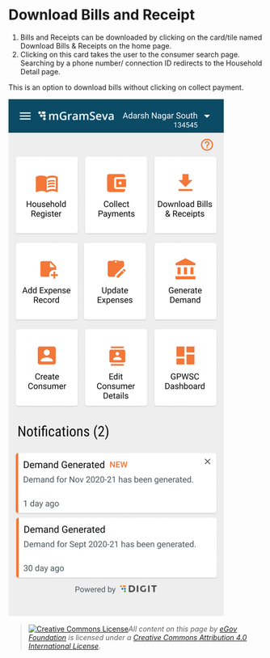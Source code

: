 # Download Bills and Receipt

1. Bills and Receipts can be downloaded by clicking on the card/tile named Download Bills & Receipts on the home page.
2.  Clicking on this card takes the user to the consumer search page. Searching by a phone number/ connection ID redirects to the Household Detail page.



This is an option to download bills without clicking on collect payment.

![](<../../../.gitbook/assets/image (34).png>)

> [![Creative Commons License](https://i.creativecommons.org/l/by/4.0/80x15.png)_​_](http://creativecommons.org/licenses/by/4.0/)_All content on this page by_ [_eGov Foundation_](https://egov.org.in/) _is licensed under a_ [_Creative Commons Attribution 4.0 International License_](http://creativecommons.org/licenses/by/4.0/)_._
